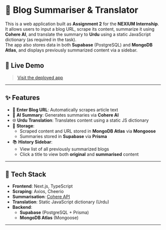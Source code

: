 # 📰 Blog Summariser & Translator

This is a web application built as **Assignment 2** for the **NEXIUM Internship**.  
It allows users to input a blog URL, scrape its content, summarize it using **Cohere AI**, and translate the summary to **Urdu** using a static JavaScript dictionary (as required in the task).  
The app also stores data in both **Supabase** (PostgreSQL) and **MongoDB Atlas**, and displays previously summarized content via a sidebar.

## 🔗 Live Demo

> [Visit the deployed app](https://nexium-musabali-assign2.vercel.app)

---

## ✨ Features

- 🔗 **Enter Blog URL**: Automatically scrapes article text
- 🧠 **AI Summary**: Generates summaries via **Cohere AI**
- 🌐 **Urdu Translation**: Translates content using a static JS dictionary
- 💾 **Storage**:
  - Scraped content and URL stored in **MongoDB Atlas** via **Mongoose**
  - Summaries stored in **Supabase** via **Prisma**
- 📚 **History Sidebar**:
  - View list of all previously summarized blogs
  - Click a title to view both **original** and **summarised** content

---

## 🧰 Tech Stack

- **Frontend**: Next.js, TypeScript
- **Scraping**: Axios, Cheerio
- **Summarisation**: [Cohere API](https://docs.cohere.com/)
- **Translation**: Static JavaScript dictionary (Urdu)
- **Backend**:
  - **Supabase** (PostgreSQL + Prisma)
  - **MongoDB Atlas** (Mongoose)

---
